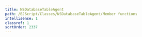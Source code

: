 ```yaml
---
title: NSDatabaseTableAgent
path: /EJScript/Classes/NSDatabaseTableAgent/Member functions
intellisense: 1
classref: 1
sortOrder: 2337
---
```





